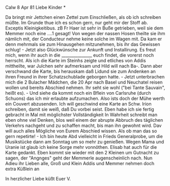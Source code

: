  Calw 8 Apr 81
Liebe Kinder <Marie>*

Da bringt mir Jettchen einen Zettel zum Einschließen, als ob ich schreiben müßte. Im Grunde thue ich es schon gern, nur geht mir der Stoff ab. Exceptis Kleinigkeitibus. zB Fr Haer ist sehr in Buße getrieben, weil sie dem Memmer noch eine ....1 gesagt! Von wegen der nassen Hosen theilte sie ihm nämlich mit, der Conducteur nehme keine solche im Wagen mit. Da kam er denn mehrmals sie zum Hinausgehen mitzunehmen, bis ihr das Gewissen schlug! - Jetzt also Glückwünsche zur Ankunft und Installirung. Es freut mich, wenn ihr auch in die _______________ euch findet, die vorerst noch herrscht. Als ich die Karte im Steinhs zeigte und etliches von Addis mittheilte, war Julchen sehr aufmerksam und Hild will nach Ba-. Dann aber verschwand die Karte, bis herauskam daß Lidund sie zum Andenken an ihren Freund in ihrer Schatzschublade geborgen hatte. - Jetzt unterbrachen mich die 2 Bulacher Mädchen, die 20 Apr nach Basel und Neuchatel reisen wollen und bereits Abschied nehmen. Ihr seht sie wohl ("bei Tante Sauvain", heißt es). - Und siehe da kommt noch ein Bflein von Carlsruhe (durch Schuons) das ich mir erlaubte aufzumachen. Also ists doch der Mühe werth ein Couvert abzusenden. Ich will geschwind eine Karte an Schw. Irion schreiben, damit sie weiß, daß Du vorbei seist. Eben habe ich sie fertig gebracht in Mal mit möglichster Vollständigkeit In Wahrheit schreibt man eben ohne viel Denken, blos weil einem der abrupte Abbruch des täglichen Verkehrs nachgeht und zu schaffen macht, bis man ihn gewohnt wird. Dav will auch alles Mögliche von Eurem Abschied wissen. Als ob man das so gern repetirte! - Ich bin heute Abd vielleicht in Frieds Generalprobe, um die Musikstücke dann am Sonntag um so mehr zu genießen. Wegen Mama und Uranie ist glaub ich keine Sorge mehr vonnöthen. Elisab hat auch für die Karte gedankt. Eben kommt sie wieder mit den 2 Kleinen um Gutnacht zu sagen, der "Angnges" geht der Memmerle augenscheinlich nach. Nun Adieu ihr Lieben alle, Groß und Klein Addis und Memmer nehmen doch extra Küßlein an

 In herzlicher Liebe küßt Euer V.
